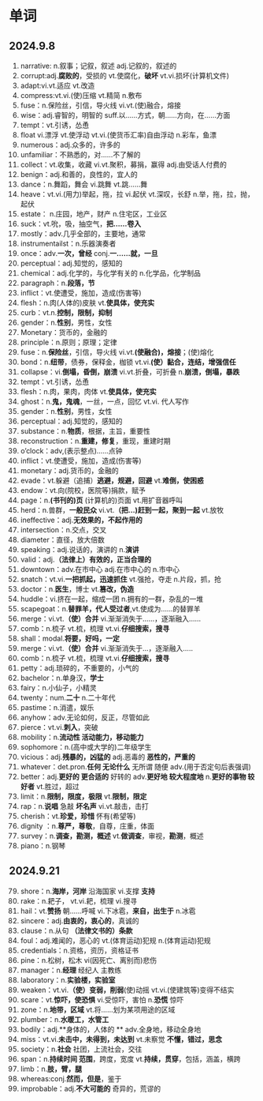 # 单词

## 2024.9.8

1. narrative: n.叙事；记叙，叙述	adj.记叙的，叙述的
2. corrupt:adj.**腐败的**，受损的	vt.使腐化，**破坏**	vt.vi.损坏(计算机文件)
3. adapt:vi.vt.适应   vt.改造
4. compress:vt.vi.(使)压缩   vt.精简   n.敷布
5. fuse：n.保险丝，引信，导火线   vi.vt.(使)融合，熔接
6. wise：adj.睿智的，明智的    suff.以……方式，朝……方向，在……方面
7. tempt：vt.引诱，怂恿
8. float vi.漂浮  vt.使浮动   vt.vi.(使货币汇率)自由浮动   n.彩车，鱼漂
9. numerous：adj.众多的，许多的
10. unfamiliar：不熟悉的，对……不了解的
11. collect：vt.收集，收藏    vi.vt.聚积，募捐，赢得   adj.由受话人付费的
12. benign：adj.和善的，良性的，宜人的
13. dance：n.舞蹈，舞会   vi.跳舞    vt.跳……舞
14. heave：vt.vi.(用力)举起，拖，拉   vi.起伏   vt.深叹，长舒    n.举，拖，拉，抛，起伏
15. estate： n.庄园，地产，财产    n.住宅区，工业区
16. suck：vt.吮，吸，抽空气，**把……卷入**
17. mostly：adv.几乎全部的，主要地，通常
18. instrumentailst：n.乐器演奏者
19. once：adv.**一次，曾经**  conj.**一……就，一旦**
20. perceptual：adj.知觉的，感知的
21. chemical：adj.化学的，与化学有关的   n.化学品，化学制品
22. paragraph：n.**段落，节**
23. inflict：vt.使遭受，施加，造成(伤害等)
24. flesh：n.肉(人体的)皮肤   vt.**使具体，使充实**
25. curb：vt.n.**控制，限制，抑制**
26. gender：n.**性别**，男性，女性
27. Monetary：货币的，金融的
28. principle：n.原则；原理；定律
29. fuse：n.**保险丝**，引信，导火线   vi.vt.**(使融合)，熔接**；(使)熔化
30. bond：n.**纽带**，债券，保释金，枷锁   vt.vi.**(使）黏合，连结，增强信任**
31. collapse：vi.**倒塌，昏倒，崩溃**  vi.vt.折叠，可折叠   n.**崩溃，倒塌，暴跌**
32. tempt：vt.引诱，怂恿
33. flesh：n.肉，果肉，肉体    vt.**使具体，使充实**
34. ghost：n.**鬼，鬼魂**，一丝，一点，回忆   vt.vi.  代人写作
35. gender：n.**性别**，男性，女性
36. perceptual：adj.知觉的，感知的
37. substance：n.**物质**，根据，主旨，重要性
38. reconstruction：n.**重建，修复**，重现，重建时期
39. o’clock：adv,(表示整点)……点钟
40. inflict：vt.使遭受，施加，造成(伤害等)
41. monetary：adj.货币的，金融的
42. evade：vt.躲避（追捕）**逃避，规避，回避**   vt.**难倒，使困惑**
43. endow：vt.向(院校，医院等)捐款，赋予
44. page：n.**(书刊的)页** (计算机的)页面 vt.用扩音器呼叫
45. herd：n.兽群，**一般民众** vi.vt.**（把…)赶到一起，聚到一起**  vt.放牧
46. ineffective：adj.**无效果的，不起作用的**
47. intersection：n.交点，交叉
48. diameter：直径，放大倍数
49. speaking：adj.说话的，演讲的  n.**演讲**  
50. valid：adj.**（法律上）有效的，正当合理的**  
51. downtown：adv.在市中心  adj.在市中心的  n.市中心
52. snatch：vt.vi.**一把抓起，迅速抓住**  vt.强抢，夺走  n.片段，抓，抢
53. doctor：n.**医生**，博士   vt.**篡改，伪造**
54. huddle：vi.挤在一起，缩成一团  n.拥有的一群，杂乱的一堆
55. scapegoat：n.**替罪羊，代人受过者**,vt.使成为……的替罪羊
56. merge：vi.vt.**（使）合并**   vi.渐渐消失于……，逐渐融入……
57. comb：n.梳子   vt.梳，梳理  vt.vi.**仔细搜索，搜寻**
58. shall：modal.**将要，好吗，一定**
59. merge：vi.vt.**（使）合并**    vi.渐渐消失于…，逐渐融入…..
60. comb：n.梳子   vt.梳，梳理   vt.vi.**仔细搜索，搜寻**
61. petty：adj.琐碎的，不重要的，小气的
62. bachelor：n.单身汉，**学士**
63. fairy：n.小仙子，小精灵
64. twenty：num.**二十** n.二十年代
65. pastime：n.消遣，娱乐
66. anyhow：adv.无论如何，反正，尽管如此
67. pierce：vt.vi.**刺入**，突破
68. mobility：n.**流动性  活动能力，移动能力**
69. sophomore：n.(高中或大学的)二年级学生
70. vicious：adj.**残暴的，凶猛的**  adj.恶毒的  **恶性的，严重的**
71. whatever：det.pron.**任何  无论什么**  无所谓  随便  adv.(用于否定句后表强调)
72. better：adj.**更好的  更合适的** 好转的  adv.**更好地  较大程度地**  n.**更好的事物  较好者**  vt.胜过，超过
73. limit：n.**限制，限度，极限**  vt.**限制，限定**
74. rap：n.**说唱** 急敲  **坏名声**  vi.vt.敲击，击打
75. cherish：vt.**珍爱，珍惜**  怀有(希望等)
76. dignity ：n.**尊严，尊敬**，自尊，庄重，体面
77. survey：n.**调查，勘测，概述**  vt.**做调查**，审视，**勘测**，概述
78. piano：n.钢琴

## 2024.9.21

79. shore：n.**海岸，河岸** 沿海国家   vi.支撑  **支持**
80. rake：n.耙子， vt.vi.耙，梳理   vi.搜寻
81. hail：vt.**赞扬** 朝……呼喊  vi.下冰雹，**来自，出生于** n.冰雹
82. sincere：adj.**由衷的，衷心的**，真诚的
83. clause：n.从句   **（法律文书的）条款**
84. foul：adj.难闻的，恶心的   vt.(体育运动)犯规   n.(体育运动)犯规
85. credentials：n.资格，资历，资格证书
86. pine：n.松树，松木   vi(因死亡、离别而)悲伤
87. manager：n.**经理** 经纪人   主教练
88. laboratory：n.**实验楼，实验室**
89. weaken：vt.vi.**（使）变弱，削弱**(使)动摇    vt.vi.(使建筑等)变得不结实
90. scare：vt.**惊吓，使恐惧**   vi.受惊吓，害怕   n.**恐慌** 惊吓
91. zone：n.**地带，区域**  vt.将……划为某项用途的区域
92. plumber：n.**水暖工，水管工**
93. bodily：adj.**身体的，人体的 **   adv.全身地，移动全身地
94. miss：vt.vi.**未击中，未得到，未达到**   vt.未察觉  **不懂，错过，思念**
95. society：n.**社会**  社团，上流社会，交往
96. span：n.**持续时间  范围**，跨度，宽度   vt.**持续，贯穿**，包括，涵盖，横跨
97. limb：n.**肢，臂，腿**
98. whereas:conj.**然而，但是**，鉴于
99. improbable：adj.**不大可能的** 奇异的，荒谬的

